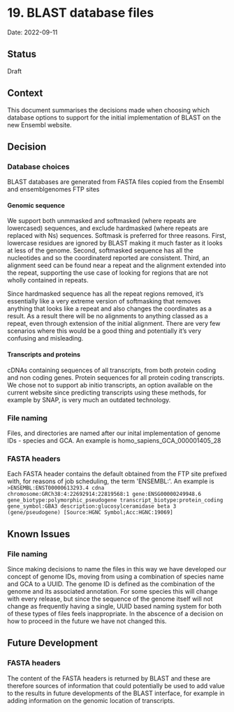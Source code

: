 # 19. BLAST database files

Date: 2022-09-11

## Status

Draft

## Context

This document summarises the decisions made when choosing which database options to support for the initial implementation of BLAST on the new Ensembl website.  

## Decision

### Database choices
BLAST databases are generated from FASTA files copied from the Ensembl and ensemblgenomes FTP sites

#### Genomic sequence
We support both unmmasked and softmasked (where repeats are lowercased) sequences, and exclude hardmasked (where repeats are replaced with Ns) sequences. Softmask is preferred for three reasons. First, lowercase residues are ignored by BLAST making it much faster as it looks at less of the genome. Second, softmasked sequence has all the nucleotides and so the coordinaterd reported are consistent. Third, an alignment seed can be found near a repeat and the alignment extended into the repeat, supporting the use case of looking for regions that are not wholly contained in repeats.

Since hardmasked sequence has all the repeat regions removed, it’s essentially like a very extreme version of softmasking that removes anything that looks like a repeat and also changes the coordinates as a result. As a result there will be no alignments to anything classed as a repeat, even through extension of the initial alignment. There are very few scenarios where this would be a good thing and potentially it’s very confusing and misleading.

#### Transcripts and proteins
cDNAs containing sequences of all transcripts, from both protein coding and non coding genes. Protein sequences for all protein coding transcripts.
We chose not to support ab initio transcripts, an option available on the current website since predicting transcripts using these methods, for example by SNAP, is very much an outdated technology.

### File naming
Files, and directories are named after our inital implementation of genome IDs - species and GCA. An example is homo_sapiens_GCA_000001405_28

### FASTA headers
Each FASTA header contains the default obtained from the FTP site prefixed with, for reasons of job scheduling, the term 'ENSEMBL:'. An example is
`>ENSEMBL:ENST00000613293.4 cdna chromosome:GRCh38:4:22692914:22819568:1 gene:ENSG00000249948.6 gene_biotype:polymorphic_pseudogene transcript_biotype:protein_coding gene_symbol:GBA3 description:glucosylceramidase beta 3 (gene/pseudogene) [Source:HGNC Symbol;Acc:HGNC:19069]`

## Known Issues

### File naming
Since making decisions to name the files in this way we have developed our concept of genome IDs, moving from using a combination of species name and GCA to a UUID. The genome ID is defined as the combination of the genome and its associated annotation. For some species this will change with every release, but since the sequence of the genome itself will not change as frequently having a single, UUID based naming system for both of these types of files feels inappropriate. In the abscence of a decision on how to proceed in the future we have not changed this.

## Future Development

### FASTA headers
The content of the FASTA headers is returned by BLAST and these are therefore sources of information that could potentially be used to add value to the results in future developments of the BLAST interface, for example in adding information on the genomic location of transcripts.